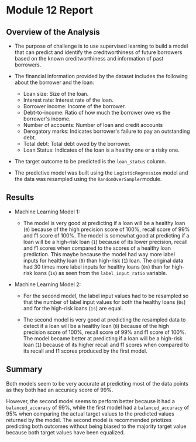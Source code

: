 # Module 12 Report

## Overview of the Analysis

* The purpose of challenge is to use supervised learning to build a model that can predict and identify the creditworthiness of future borrowers based on the known creditworthiness and information of past borrowers.
* The financial information provided by the dataset includes the following about the borrower and the loan:
  * Loan size: Size of the loan.
  * Interest rate: Interest rate of the loan.
  * Borrower income: Income of the borrower.
  * Debt-to-income: Ratio of how much the borrower owe vs the borrower's income.
  * Number of accounts: Number of loan and credit accounts
  * Derogatory marks: Indicates borrower's failure to pay an outstanding debt.
  * Total debt: Total debt owed by the borrower.
  * Loan Status: Indicates of the loan is a healthy one or a risky one.

* The target outcome to be predicted is the `loan_status` column.

* The predictive model was built using the `LogisticRegression` model and the data was resampled using the `RandomOverSampler`module.

## Results

* Machine Learning Model 1:
  * The model is very good at predicting if a loan will be a healthy loan (`0`) because of the high precision score of 100%, recall score of 99% and f1 score of 100%. 
  The model is somewhat good at predicting if a loan will be a high-risk loan (`1`) because of its lower precision, recall and f1 scores when compared to the scores of a healthy loan prediction. This maybe because the model had way more label inputs for healthy loan (`0`) than high-risk (`1`) loan.
  The original data had 30 times more label inputs for healthy loans (`0s`) than for high-risk loans (`1s`) as seen from the `label_input_ratio` variable.



* Machine Learning Model 2:
  * For the second model, the label input values had to be resampled so that the number of label input values for both the healthy loans (`0s`) and for the high-risk loans (`1s`) are equal.

  * The second model is very good at predicting the resampled data to detect if a loan will be a healthy loan (`0`) because of the high precision score of 100%, recall score of 99% and f1 score of 100%. The model became better at predicting if a loan will be a high-risk loan (`1`) because of its higher recall and f1 scores when compared to its recall and f1 scores produced by the first model.

## Summary

Both models seem to be very accurate at predicting most of the data points as they both had an accuracy score of 99%.

However, the second model seems to perform better because it had a `balanced_accuracy` of 99%, while the first model had a `balanced_accuracy` of 95% when comparing the actual target values to the predicted values returned by the model. The second model is recommended priotizes predicting both outcomes without being biased to the majority target value because both target values have been equalized.

